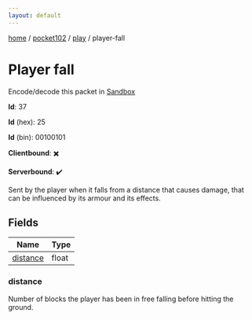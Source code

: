 ```yaml
---
layout: default
---
```


[home](/)  /  [pocket102](/protocol/pocket102)  /  [play](/protocol/pocket102/play)  /  player-fall

# Player fall

Encode/decode this packet in [Sandbox](../../../sandbox/pocket102#Play.PlayerFall)

**Id**: 37

**Id** (hex): 25

**Id** (bin): 00100101

**Clientbound**: ✖️

**Serverbound**: ✔️

Sent by the player when it falls from a distance that causes damage, that can be influenced by its armour and its effects.

## Fields

Name | Type
---|---
[distance](#distance) | float

### distance

Number of blocks the player has been in free falling before hitting the ground.
